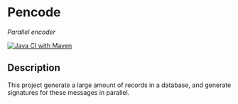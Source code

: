 # Pencode

*Parallel encoder*

[![Java CI with Maven](https://github.com/jarnaud/pencode/actions/workflows/maven.yml/badge.svg?branch=master)](https://github.com/jarnaud/pencode/actions/workflows/maven.yml)

## Description

This project generate a large amount of records in a database, and generate signatures for these messages in parallel.

